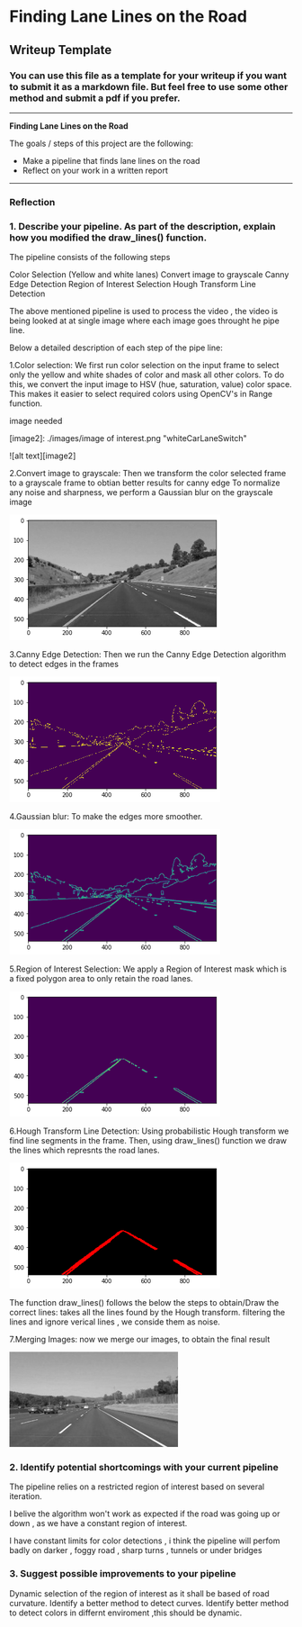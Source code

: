# **Finding Lane Lines on the Road** 

## Writeup Template

### You can use this file as a template for your writeup if you want to submit it as a markdown file. But feel free to use some other method and submit a pdf if you prefer.

---

**Finding Lane Lines on the Road**

The goals / steps of this project are the following:
* Make a pipeline that finds lane lines on the road
* Reflect on your work in a written report


[//]: # (Image References)

[image1]: ./examples/grayscale.jpg "Grayscale"

---

### Reflection

### 1. Describe your pipeline. As part of the description, explain how you modified the draw_lines() function.

The pipeline consists of the following steps

Color Selection (Yellow and white lanes)
Convert image to grayscale
Canny Edge Detection
Region of Interest Selection
Hough Transform Line Detection 

The above mentioned pipeline is used to process the video , the video is being looked at at single image where each image goes throught he pipe line.

Below a detailed description of each step of the pipe line:

1.Color selection:
We first run color selection on the input frame to select only the yellow and white shades of color and mask all other colors. To do this, we convert the input image to HSV (hue, saturation, value) color space. This makes it easier to select required colors using OpenCV's in Range function.

image  needed

[//]: # (Image References)

[image2]: ./images/image of interest.png "whiteCarLaneSwitch"

![alt text][image2]

2.Convert image to grayscale:
Then we transform the color selected frame to a grayscale frame to obtian better results for canny edge To normalize any noise and sharpness, we perform a Gaussian blur on the grayscale image

[//]: # (Image References)

[image3]: ./images/gray_scal.png "whiteCarLaneSwitch"

![alt text][image3]

3.Canny Edge Detection:
Then we run the Canny Edge Detection algorithm to detect edges in the frames

[//]: # (Image References)

[image4]: ./images/Canny.png "whiteCarLaneSwitch"

![alt text][image4]

4.Gaussian blur:
To make the edges more smoother.

[//]: # (Image References)

[image5]: ./images/Gauss.png "whiteCarLaneSwitch"

![alt text][image5]

5.Region of Interest Selection:
We apply a Region of Interest mask which is a fixed polygon area to only retain the road lanes.

[//]: # (Image References)

[image6]: ./images/image_of_interest.png "whiteCarLaneSwitch"

![alt text][image6]

6.Hough Transform Line Detection:
Using probabilistic Hough transform we find line segments in the frame. Then, using draw_lines() function we draw the lines which represnts the road lanes.

[//]: # (Image References)

[image7]: ./images/drawing_lines.png "whiteCarLaneSwitch"

![alt text][image7]

The function draw_lines() follows the below the steps to obtain/Draw the correct lines:
takes all the lines found by the Hough transform.
filtering the lines and ignore verical lines , we conside them as noise.


7.Merging Images:
now we merge our images, to obtain the final result

[//]: # (Image References)

[image1]: ./images/final_image.png "whiteCarLaneSwitch"

![alt text][image1]


### 2. Identify potential shortcomings with your current pipeline


The pipeline relies on a restricted region of interest based on several iteration.

I belive the algorithm won't work as expected if the road was going up or down , as we have a constant region of interest.

I have constant limits for color detections , i think the pipeline will perfom badly on darker , foggy road , sharp turns , tunnels or under bridges


### 3. Suggest possible improvements to your pipeline

Dynamic selection of the region of interest as it shall be based of road curvature.
Identify a better method to detect curves.
Identify better method to detect colors in differnt enviroment ,this should be dynamic.
